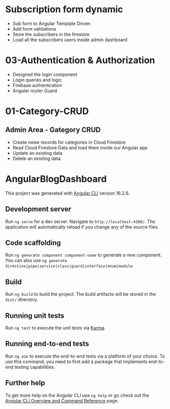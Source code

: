 # Subscription form dynamic
- Sub form to Angular Template Driven
- Add form validations
- Store the subscribers in the firestore
- Load all the subscribers users inside admin dashboard

# 03-Authentication & Authorization
- Designed the login component
- Login queries and logic
- Firebase authentication
- Angular router Guard

# 01-Category-CRUD

## Admin Area - Gategory CRUD
- Create neew records for categories in Cloud Firestore
- Read Cloud Firestore Data and load them inside our Angular app
- Update an existing data
- Delete an existing data

# AngularBlogDashboard

This project was generated with [Angular CLI](https://github.com/angular/angular-cli) version 16.2.6.

## Development server

Run `ng serve` for a dev server. Navigate to `http://localhost:4200/`. The application will automatically reload if you change any of the source files.

## Code scaffolding

Run `ng generate component component-name` to generate a new component. You can also use `ng generate directive|pipe|service|class|guard|interface|enum|module`.

## Build

Run `ng build` to build the project. The build artifacts will be stored in the `dist/` directory.

## Running unit tests

Run `ng test` to execute the unit tests via [Karma](https://karma-runner.github.io).

## Running end-to-end tests

Run `ng e2e` to execute the end-to-end tests via a platform of your choice. To use this command, you need to first add a package that implements end-to-end testing capabilities.

## Further help

To get more help on the Angular CLI use `ng help` or go check out the [Angular CLI Overview and Command Reference](https://angular.io/cli) page.
